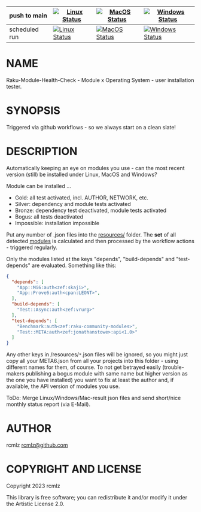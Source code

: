 |push to main|[![Linux Status](https://github.com/rcmlz/Raku-Module-Health-Check/actions/workflows/Linux.yml/badge.svg?event=push)](https://github.com/rcmlz/Raku-Module-Health-Check/actions)|[![MacOS Status](https://github.com/rcmlz/Raku-Module-Health-Check/actions/workflows/MacOS.yml/badge.svg?event=push)](https://github.com/rcmlz/Raku-Module-Health-Check/actions)|[![Windows Status](https://github.com/rcmlz/Raku-Module-Health-Check/actions/workflows/Windows.yml/badge.svg?event=push)](https://github.com/rcmlz/Raku-Module-Health-Check/actions) |
|---|---|---|---|
|scheduled run|[![Linux Status](https://github.com/rcmlz/Raku-Module-Health-Check/actions/workflows/Linux.yml/badge.svg?event=schedule)](https://github.com/rcmlz/Raku-Module-Health-Check/actions)|[![MacOS Status](https://github.com/rcmlz/Raku-Module-Health-Check/actions/workflows/MacOS.yml/badge.svg?event=schedule)](https://github.com/rcmlz/Raku-Module-Health-Check/actions)|[![Windows Status](https://github.com/rcmlz/Raku-Module-Health-Check/actions/workflows/Windows.yml/badge.svg?event=schedule)](https://github.com/rcmlz/Raku-Module-Health-Check/actions)|

NAME
====

Raku-Module-Health-Check - Module x Operating System - user installation tester.

SYNOPSIS
========

Triggered via github workflows - so we always start on a clean slate!

DESCRIPTION
===========

Automatically keeping an eye on modules you use - can the most recent version (still) be installed under Linux, MacOS and Windows?

Module can be installed ...

- Gold: all test activated, incl. AUTHOR, NETWORK, etc.
- Silver: dependency and module tests activated 
- Bronze: dependency test deactivated, module tests activated 
- Bogus: all tests deactivated
- Impossible: installation impossible

Put any number of .json files into the [resources/](https://github.com/rcmlz/Raku-Module-Health-Check/tree/main/resources) folder. The **set** of all detected [modules](https://raku.land/) is calculated and then processed by the workflow actions - triggered regularly.

Only the modules listed at the keys "depends", "build-depends" and "test-depends" are evaluated. Something like this:

```json
{
  "depends": [
    "App::Mi6:auth<zef:skaji>",
    "App::Prove6:auth<cpan:LEONT>",
  ],
  "build-depends": [
    "Test::Async:auth<zef:vrurg>"
  ],
  "test-depends": [
    "Benchmark:auth<zef:raku-community-modules>",
    "Test::META:auth<zef:jonathanstowe>:api<1.0>"
  ]
}
```

Any other keys in /resources/`*`.json files will be ignored, so you might just copy all your META6.json from all your projects into this folder - using different names for them, of course. To not get betrayed easily (trouble-makers publishing a bogus module with same name but higher version as the one you have installed) you want to fix at least the author and, if available, the API version of modules you use. 

ToDo: Merge Linux/Windows/Mac-result json files and send short/nice monthly status report (via E-Mail).

AUTHOR
======

rcmlz <rcmlz@github.com>

COPYRIGHT AND LICENSE
=====================

Copyright 2023 rcmlz

This library is free software; you can redistribute it and/or modify it under the Artistic License 2.0.